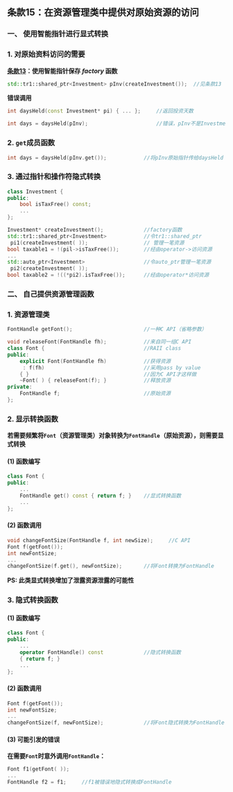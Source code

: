 ## 条款15：在资源管理类中提供对原始资源的访问

### 一、 使用智能指针进行显式转换

### 1. 对原始资料访问的需要

**[条款13](条款13：以对象管理资源.md)：使用智能指针保存 $factory$ 函数**

```C++
std::tr1::shared_ptr<Investment> pInv(createInvestment());	//见条款13
```

**错误调用**

```C++
int daysHeld(const Investment* pi) { ... };		//返回投资天数

int days = daysHeld(pInv);						//错误，pInv不是Investment*指针
```



### 2. `get`成员函数

```C++
int days = daysHeld(pInv.get());			//将pInv原始指针传给daysHeld
```



### 3. 通过指针和操作符隐式转换

```C++
class Investment {
public:
    bool isTaxFree() const;
    ...
};

Investment* createInvestment();				//factory函数
std::tr1::shared_ptr<Investment>			//令tr1::shared_ptr
 pi1(createInvestment( ));					// 管理一笔资源
bool taxable1 = !(pil->isTaxFree());		//经由operator->访问资源
...
std::auto_ptr<Investment>					//令auto_ptr管理一笔资源
 pi2(createInvestment( ));
bool taxable2 = !((*pi2).isTaxFree());		//经由operator*访问资源
```



### 二、 自己提供资源管理函数

### 1. 资源管理类

```C++
FontHandle getFont();						//一种C API（省略参数）

void releaseFont(FontHandle fh);			//来自同一组C API
class Font {								//RAII class
public:
    explicit Font(FontHandle fh)			//获得资源
     : f(fh)								//采用pass by value
    { }										//因为C API才这样做
    ~Font( ) { releaseFont(f); }			//释放资源
private:
    FontHandle f;							//原始资源
};
```



### 2. 显示转换函数

**若需要频繁将`Font`（资源管理类）对象转换为`FontHandle`（原始资源），则需要显式转换**

#### (1) 函数编写

```C++
class Font {
public:
    ...
    FontHandle get() const { return f; }	//显式转换函数
    ...
};
```



#### (2) 函数调用

```C++
void changeFontSize(FontHandle f, int newSize);		//C API
Font f(getFont());
int newFontSize;
...
changeFontSize(f.get(), newFontSize);		//将Font转换为FontHandle
```

**PS: 此类显式转换增加了泄露资源泄露的可能性**



### 3. 隐式转换函数

#### (1) 函数编写

```C++
class Font {
public:
    ...
    operator FontHandle() const				//隐式转换函数
    { return f; }
    ...
};
```



#### (2) 函数调用

```C++
Font f(getFont());
int newFontSize;
...
changeFontSize(f, newFontSize);				//将Font隐式转换为FontHandle
```



#### (3) 可能引发的错误

**在需要`Font`时意外调用`FontHandle`：**

```C++
Font f1(getFont( ));
...
FontHandle f2 = f1;		//f1被错误地隐式转换成FontHandle
```

